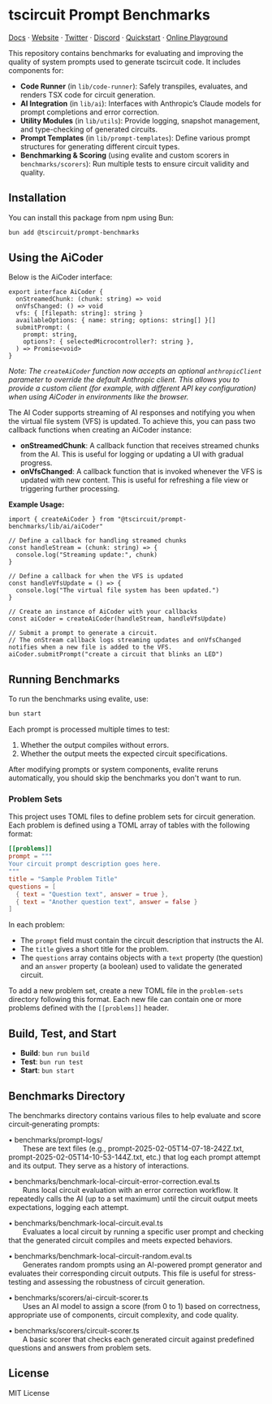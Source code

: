 # tscircuit Prompt Benchmarks

[Docs](https://docs.tscircuit.com) · [Website](https://tscircuit.com) · [Twitter](https://x.com/tscircuit) · [Discord](https://tscircuit.com/community/join-redirect) · [Quickstart](https://docs.tscircuit.com/quickstart) · [Online Playground](https://tscircuit.com/playground)

This repository contains benchmarks for evaluating and improving the quality of system prompts used to generate tscircuit code. It includes components for:

- **Code Runner** (in `lib/code-runner`): Safely transpiles, evaluates, and renders TSX code for circuit generation.
- **AI Integration** (in `lib/ai`): Interfaces with Anthropic’s Claude models for prompt completions and error correction.
- **Utility Modules** (in `lib/utils`): Provide logging, snapshot management, and type-checking of generated circuits.
- **Prompt Templates** (in `lib/prompt-templates`): Define various prompt structures for generating different circuit types.
- **Benchmarking & Scoring** (using evalite and custom scorers in `benchmarks/scorers`): Run multiple tests to ensure circuit validity and quality.


## Installation

You can install this package from npm using Bun:

```bash
bun add @tscircuit/prompt-benchmarks
```

## Using the AiCoder

Below is the AiCoder interface:

```tsx
export interface AiCoder {
  onStreamedChunk: (chunk: string) => void
  onVfsChanged: () => void
  vfs: { [filepath: string]: string }
  availableOptions: { name: string; options: string[] }[]
  submitPrompt: (
    prompt: string,
    options?: { selectedMicrocontroller?: string },
  ) => Promise<void>
}
```

*Note: The `createAiCoder` function now accepts an optional `anthropicClient` parameter to override the default Anthropic client. This allows you to provide a custom client (for example, with different API key configuration) when using AiCoder in environments like the browser.*

The AI Coder supports streaming of AI responses and notifying you when the virtual file system (VFS) is updated. To achieve this, you can pass two callback functions when creating an AiCoder instance:
- **onStreamedChunk**: A callback function that receives streamed chunks from the AI. This is useful for logging or updating a UI with gradual progress.
- **onVfsChanged**: A callback function that is invoked whenever the VFS is updated with new content. This is useful for refreshing a file view or triggering further processing.

**Example Usage:**

```tsx
import { createAiCoder } from "@tscircuit/prompt-benchmarks/lib/ai/aiCoder"

// Define a callback for handling streamed chunks
const handleStream = (chunk: string) => {
  console.log("Streaming update:", chunk)
}

// Define a callback for when the VFS is updated
const handleVfsUpdate = () => {
  console.log("The virtual file system has been updated.")
}

// Create an instance of AiCoder with your callbacks
const aiCoder = createAiCoder(handleStream, handleVfsUpdate)

// Submit a prompt to generate a circuit.
// The onStream callback logs streaming updates and onVfsChanged notifies when a new file is added to the VFS.
aiCoder.submitPrompt("create a circuit that blinks an LED")
```

## Running Benchmarks

To run the benchmarks using evalite, use:
```bash
bun start
```
Each prompt is processed multiple times to test:
1. Whether the output compiles without errors.
2. Whether the output meets the expected circuit specifications.

After modifying prompts or system components, evalite reruns automatically, you should skip the benchmarks you don't want to run.

### Problem Sets

This project uses TOML files to define problem sets for circuit generation. Each problem is defined using a TOML array of tables with the following format:

```toml
[[problems]]
prompt = """
Your circuit prompt description goes here.
"""
title = "Sample Problem Title"
questions = [
  { text = "Question text", answer = true },
  { text = "Another question text", answer = false }
]
```

In each problem:
- The `prompt` field must contain the circuit description that instructs the AI.
- The `title` gives a short title for the problem.
- The `questions` array contains objects with a `text` property (the question) and an `answer` property (a boolean) used to validate the generated circuit.

To add a new problem set, create a new TOML file in the `problem-sets` directory following this format. Each new file can contain one or more problems defined with the `[[problems]]` header.

## Build, Test, and Start

- **Build**: `bun run build`
- **Test**: `bun run test`
- **Start**: `bun start`

## Benchmarks Directory

The benchmarks directory contains various files to help evaluate and score circuit‐generating prompts:

• benchmarks/prompt-logs/  
  These are text files (e.g., prompt-2025-02-05T14-07-18-242Z.txt, prompt-2025-02-05T14-10-53-144Z.txt, etc.) that log each prompt attempt and its output. They serve as a history of interactions.

• benchmarks/benchmark-local-circuit-error-correction.eval.ts  
  Runs local circuit evaluation with an error correction workflow. It repeatedly calls the AI (up to a set maximum) until the circuit output meets expectations, logging each attempt.

• benchmarks/benchmark-local-circuit.eval.ts  
  Evaluates a local circuit by running a specific user prompt and checking that the generated circuit compiles and meets expected behaviors.

• benchmarks/benchmark-local-circuit-random.eval.ts  
  Generates random prompts using an AI-powered prompt generator and evaluates their corresponding circuit outputs. This file is useful for stress-testing and assessing the robustness of circuit generation.

• benchmarks/scorers/ai-circuit-scorer.ts  
  Uses an AI model to assign a score (from 0 to 1) based on correctness, appropriate use of components, circuit complexity, and code quality.

• benchmarks/scorers/circuit-scorer.ts  
  A basic scorer that checks each generated circuit against predefined questions and answers from problem sets.

## License

MIT License
